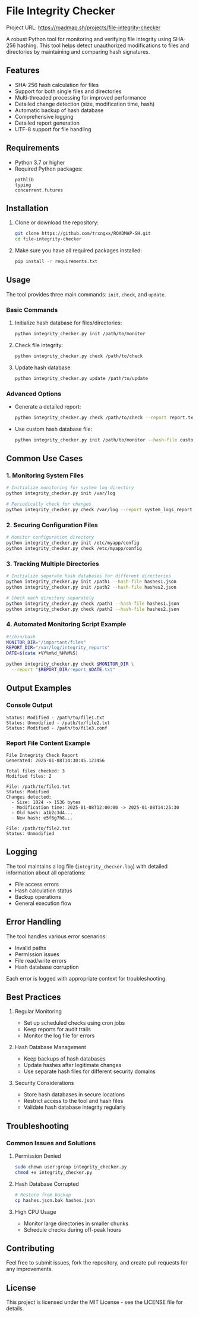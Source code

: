 # File Integrity Checker

Project URL: https://roadmap.sh/projects/file-integrity-checker

A robust Python tool for monitoring and verifying file integrity using SHA-256 hashing. This tool helps detect unauthorized modifications to files and directories by maintaining and comparing hash signatures.

## Features

- SHA-256 hash calculation for files
- Support for both single files and directories
- Multi-threaded processing for improved performance
- Detailed change detection (size, modification time, hash)
- Automatic backup of hash database
- Comprehensive logging
- Detailed report generation
- UTF-8 support for file handling

## Requirements

- Python 3.7 or higher
- Required Python packages:
  ```
  pathlib
  typing
  concurrent.futures
  ```

## Installation

1. Clone or download the repository:
   ```bash
   git clone https://github.com/trxngxx/ROADMAP-SH.git
   cd file-integrity-checker
   ```

2. Make sure you have all required packages installed:
   ```bash
   pip install -r requirements.txt
   ```

## Usage

The tool provides three main commands: `init`, `check`, and `update`.

### Basic Commands

1. Initialize hash database for files/directories:
   ```bash
   python integrity_checker.py init /path/to/monitor
   ```

2. Check file integrity:
   ```bash
   python integrity_checker.py check /path/to/check
   ```

3. Update hash database:
   ```bash
   python integrity_checker.py update /path/to/update
   ```

### Advanced Options

- Generate a detailed report:
  ```bash
  python integrity_checker.py check /path/to/check --report report.txt
  ```

- Use custom hash database file:
  ```bash
  python integrity_checker.py init /path/to/monitor --hash-file custom_hashes.json
  ```

## Common Use Cases

### 1. Monitoring System Files

```bash
# Initialize monitoring for system log directory
python integrity_checker.py init /var/log

# Periodically check for changes
python integrity_checker.py check /var/log --report system_logs_report.txt
```

### 2. Securing Configuration Files

```bash
# Monitor configuration directory
python integrity_checker.py init /etc/myapp/config
python integrity_checker.py check /etc/myapp/config
```

### 3. Tracking Multiple Directories

```bash
# Initialize separate hash databases for different directories
python integrity_checker.py init /path1 --hash-file hashes1.json
python integrity_checker.py init /path2 --hash-file hashes2.json

# Check each directory separately
python integrity_checker.py check /path1 --hash-file hashes1.json
python integrity_checker.py check /path2 --hash-file hashes2.json
```

### 4. Automated Monitoring Script Example

```bash
#!/bin/bash
MONITOR_DIR="/important/files"
REPORT_DIR="/var/log/integrity_reports"
DATE=$(date +%Y%m%d_%H%M%S)

python integrity_checker.py check $MONITOR_DIR \
  --report "$REPORT_DIR/report_$DATE.txt"
```

## Output Examples

### Console Output
```
Status: Modified - /path/to/file1.txt
Status: Unmodified - /path/to/file2.txt
Status: Modified - /path/to/file3.conf
```

### Report File Content Example
```
File Integrity Check Report
Generated: 2025-01-08T14:30:45.123456

Total files checked: 3
Modified files: 2

File: /path/to/file1.txt
Status: Modified
Changes detected:
  - Size: 1024 -> 1536 bytes
  - Modification time: 2025-01-08T12:00:00 -> 2025-01-08T14:25:30
  - Old hash: a1b2c3d4...
  - New hash: e5f6g7h8...

File: /path/to/file2.txt
Status: Unmodified
```

## Logging

The tool maintains a log file (`integrity_checker.log`) with detailed information about all operations:
- File access errors
- Hash calculation status
- Backup operations
- General execution flow

## Error Handling

The tool handles various error scenarios:
- Invalid paths
- Permission issues
- File read/write errors
- Hash database corruption

Each error is logged with appropriate context for troubleshooting.

## Best Practices

1. Regular Monitoring
   - Set up scheduled checks using cron jobs
   - Keep reports for audit trails
   - Monitor the log file for errors

2. Hash Database Management
   - Keep backups of hash databases
   - Update hashes after legitimate changes
   - Use separate hash files for different security domains

3. Security Considerations
   - Store hash databases in secure locations
   - Restrict access to the tool and hash files
   - Validate hash database integrity regularly

## Troubleshooting

### Common Issues and Solutions

1. Permission Denied
   ```bash
   sudo chown user:group integrity_checker.py
   chmod +x integrity_checker.py
   ```

2. Hash Database Corrupted
   ```bash
   # Restore from backup
   cp hashes.json.bak hashes.json
   ```

3. High CPU Usage
   - Monitor large directories in smaller chunks
   - Schedule checks during off-peak hours

## Contributing

Feel free to submit issues, fork the repository, and create pull requests for any improvements.

## License

This project is licensed under the MIT License - see the LICENSE file for details.